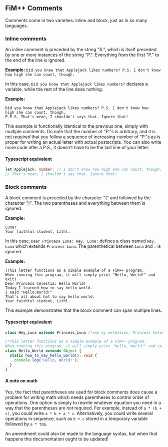 ## FiM++ Comments
Comments come in two varieties: inline and block, just as in so many languages.

### Inline comments
An inline comment is preceded by the string "S.", which is itself preceded by
one or more instances of the string "P.". Everything from the first "P." to the
end of the line is ignored.

**Example:** `Did you know that Applejack likes numbers? P.S. I don't know how
high she can count, though.`

In this case, `Did you know that Applejack likes numbers?` declares a variable,
while the rest of the line does nothing.

**Example:**
```
Did you know that Applejack likes numbers? P.S. I don't know how
high she can count, though.
P.P.S. That's mean, I shouldn't says that. Ignore that!
```

This example is functionally identical to the previous one, simply with multiple
comments. Do note that the number of "P."s is arbitrary, and it is not
_required_ that you follow a sequence of increasing-number of "P."s as is proper
for writing an actual letter with actual postscripts. You can also write more
code after a P.S., it doesn't have to be the last line of your letter.

#### Typescript equivalent
```typescript
let Applejack: number; // I don't know how high she can count, though.
// That's mean, I shouldn't say that. Ignore that!
```

### Block comments
A block comment is preceded by the character "(" and followed by the character
")". The two parentheses and everything between them is ignored.

**Example:**
```Dear Princess Luna (and by extension, Princess Celestia): Hey,
Luna!
Your faithful student, Lithl.
```

In this case, `Dear Princess Luna: Hey, Luna!` defines a class named `Hey, Luna`
which extends `Princess Luna`. The parenthetical between `Luna` and `:` is
ignored.

**Example:**
```
(This letter functions as a simple example of a FiM++ program.
When running this program, it will simply print "Hello, World!" and exit)
Dear Princess Celestia: Hello World!
Today I learned how to say hello world.
I said "Hello,World!"
That's all about hot to say hello world.
Your faithful student, Lithl.
```

This example demonstrates that the block comment can span multiple lines.

#### Typescript equivalent
```typescript
class Hey_Luna extends Princess_Luna /*and by extension, Princess Celestia*/ {}
```
```typescript
/*This letter functions as a simple example of a FiM++ program.
When running this program, it will simply print "Hello, World!" and exit*/
class Hello_World extends Object {
  static how_to_say_hello_world(): void {
    console.log('Hello, World!');
  }
}
```

#### A note on math
Yes, the fact that parentheses are used for block comments does cause a problem
for writing math which needs parentheses to control order of operations. One
option is simply to rewrite whatever equation you need in a way that the
parentheses are not required. For example, instead of `a * (b + c)`, you could
write `a * b + a * c`. Alternatively, you could write several operations in
sequence, such as `b + c` stored in a temporary variable followed by `a * tmp`.

An amendment could also be made to the language syntax, but when that happens
this documentation ought to be updated!
